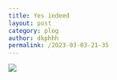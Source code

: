 ```yaml
---
title: Yes indeed 
layout: post
category: plog
author: dkphhh
permalink: /2023-03-03-21-35
---
```



![](https://cdn.jsdelivr.net/gh/dkphhh/img/imgformessage/20230303213417.jpg)
